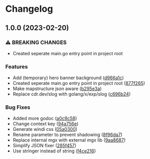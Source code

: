 # Changelog

## 1.0.0 (2023-02-20)


### ⚠ BREAKING CHANGES

* Created seperate main.go entry point in project root

### Features

* Add (temporary) hero banner background ([d966a1c](https://github.com/z0ne-dev/grove/commit/d966a1ce48c9b33ad2e4dc9be8979121317d8e0f))
* Created seperate main.go entry point in project root ([877f265](https://github.com/z0ne-dev/grove/commit/877f2653ea559485014d4fab375545fedaf9fc92))
* Make mapstructure json aware ([b295e3a](https://github.com/z0ne-dev/grove/commit/b295e3aaf3a28b523e8bee8e1117c76e88341d72))
* Replace cdr.dev/slog with golang/x/exp/slog ([c696b24](https://github.com/z0ne-dev/grove/commit/c696b2481d6067aafff427fd661474da1dc488ed))


### Bug Fixes

* Added more godoc ([a0c9c58](https://github.com/z0ne-dev/grove/commit/a0c9c58d80c15189adb5050978fe9f24bf4cff95))
* Change context key ([94a756e](https://github.com/z0ne-dev/grove/commit/94a756e4ada44782ad843b65e7fad3972231934b))
* Generate windi css ([05a0300](https://github.com/z0ne-dev/grove/commit/05a0300b437b1eb59f962a3b67a2f7d6478d3413))
* Rename parameter to prevent shadowing ([8f96da7](https://github.com/z0ne-dev/grove/commit/8f96da74143a86c69ec47ff5e1ba4cf403662d0c))
* Replace internal mgx with external mgx lib ([9aa8687](https://github.com/z0ne-dev/grove/commit/9aa86872e74c1d05ddc784b5d803f7a63da3a071))
* Simplify JSON fixer ([285f457](https://github.com/z0ne-dev/grove/commit/285f457552a392823922c1f735eb7d4344fc836d))
* Use stringer instead of string ([f4ce216](https://github.com/z0ne-dev/grove/commit/f4ce2161e7a568bad7a8257054e88ddf58827dd4))
